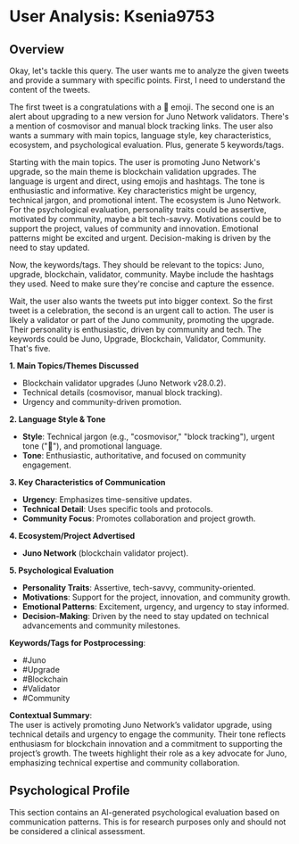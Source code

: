 # User Analysis: Ksenia9753

## Overview

<think>
Okay, let's tackle this query. The user wants me to analyze the given tweets and provide a summary with specific points. First, I need to understand the content of the tweets.

The first tweet is a congratulations with a 🎉 emoji. The second one is an alert about upgrading to a new version for Juno Network validators. There's a mention of cosmovisor and manual block tracking links. The user also wants a summary with main topics, language style, key characteristics, ecosystem, and psychological evaluation. Plus, generate 5 keywords/tags.

Starting with the main topics. The user is promoting Juno Network's upgrade, so the main theme is blockchain validation upgrades. The language is urgent and direct, using emojis and hashtags. The tone is enthusiastic and informative. Key characteristics might be urgency, technical jargon, and promotional intent. The ecosystem is Juno Network. For the psychological evaluation, personality traits could be assertive, motivated by community, maybe a bit tech-savvy. Motivations could be to support the project, values of community and innovation. Emotional patterns might be excited and urgent. Decision-making is driven by the need to stay updated.

Now, the keywords/tags. They should be relevant to the topics: Juno, upgrade, blockchain, validator, community. Maybe include the hashtags they used. Need to make sure they're concise and capture the essence.

Wait, the user also wants the tweets put into bigger context. So the first tweet is a celebration, the second is an urgent call to action. The user is likely a validator or part of the Juno community, promoting the upgrade. Their personality is enthusiastic, driven by community and tech. The keywords could be Juno, Upgrade, Blockchain, Validator, Community. That's five.
</think>

**1. Main Topics/Themes Discussed**  
- Blockchain validator upgrades (Juno Network v28.0.2).  
- Technical details (cosmovisor, manual block tracking).  
- Urgency and community-driven promotion.  

**2. Language Style & Tone**  
- **Style**: Technical jargon (e.g., "cosmovisor," "block tracking"), urgent tone ("🚨"), and promotional language.  
- **Tone**: Enthusiastic, authoritative, and focused on community engagement.  

**3. Key Characteristics of Communication**  
- **Urgency**: Emphasizes time-sensitive updates.  
- **Technical Detail**: Uses specific tools and protocols.  
- **Community Focus**: Promotes collaboration and project growth.  

**4. Ecosystem/Project Advertised**  
- **Juno Network** (blockchain validator project).  

**5. Psychological Evaluation**  
- **Personality Traits**: Assertive, tech-savvy, community-oriented.  
- **Motivations**: Support for the project, innovation, and community growth.  
- **Emotional Patterns**: Excitement, urgency, and urgency to stay informed.  
- **Decision-Making**: Driven by the need to stay updated on technical advancements and community milestones.  

**Keywords/Tags for Postprocessing**:  
- #Juno  
- #Upgrade  
- #Blockchain  
- #Validator  
- #Community  

**Contextual Summary**:  
The user is actively promoting Juno Network’s validator upgrade, using technical details and urgency to engage the community. Their tone reflects enthusiasm for blockchain innovation and a commitment to supporting the project’s growth. The tweets highlight their role as a key advocate for Juno, emphasizing technical expertise and community collaboration.

## Psychological Profile

This section contains an AI-generated psychological evaluation based on communication patterns. This is for research purposes only and should not be considered a clinical assessment.